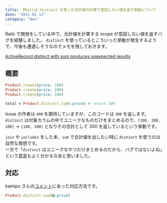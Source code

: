 ```yaml
---
title: 【Rails】distinct を使った合計値の計算で意図しない値を返す挙動について
date: "2021-02-12"
category: "dev"
---
```


Rails で開発をしている中で、合計値を計算する scope が意図しない値を返すバグを経験しました。
`distinct` を使っているとこういった挙動が発生するようで、今後も遭遇しそうなのでメモを残しておきます。

[ActiveRecord distinct with sum produces unexpected results](https://github.com/rails/rails/issues/33082)

## 概要

```rb
Product.create(price: 100)
Product.create(price: 200)
Product.create(price: 100)

total = Product.distinct.sum(:price) # return 300
```

Issue の作者は `400` を期待していますが、このコードは `300` を返します。  
`distinct` は対象カラムの中でユニークなものだけをまとめるので、`[100, 200, 100]` → `[100, 200]` となりその合計として 300 を返しているという挙動です。

`join` や `includes` をした末、`sum` で合計値を出したい時に `distinct` を使うのは自然な発想です。  
一方で「`distinct` はユニークなやつだけまとめるのだから、バグではないよね」という[意見](https://github.com/rails/rails/issues/33082#issuecomment-395998491)もよく分かるなあと思いました。

## 対応

kamipo さんの[コメント](https://github.com/rails/rails/issues/33082#issuecomment-395999611)にあった対応方法です。

```rb
Product.distinct.sum(&:price)
```
